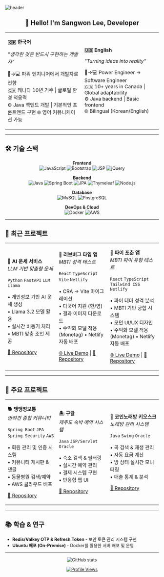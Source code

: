 ![header](https://capsule-render.vercel.app/api?type=waving&height=200&color=gradient&text=Sangwon%20Lee&fontAlign=50&fontAlignY=40)

<h2 align="center">👋 Hello! I'm Sangwon Lee, Developer</h2>

<table>
<tr>
<td width="50%">

**🇰🇷 한국어**

*"생각한 것은 반드시 구현하는 개발자"*

🔧→💻 파워 엔지니어에서 개발자로 전향  
🇨🇦 캐나다 10년 거주 | 글로벌 환경 적응력  
⚙️ Java 백엔드 개발 | 기본적인 프론트엔드 구현
🌐 영어 커뮤니케이션 가능

</td>
<td width="50%">

**🇺🇸 English**

*"Turning ideas into reality"*

🔧→💻 Power Engineer → Software Engineer  
🇨🇦 10+ years in Canada | Global adaptability  
⚙️ Java backend | Basic frontend  
🌐 Bilingual (Korean/English)

</td>
</tr>
</table>

---

## 🛠 기술 스택

<div align="center">

**Frontend**
<br>
![JavaScript](https://img.shields.io/badge/JavaScript-F7DF1E?style=for-the-badge&logo=javascript&logoColor=black)
![Bootstrap](https://img.shields.io/badge/Bootstrap-563D7C?style=for-the-badge&logo=bootstrap&logoColor=white)
![JSP](https://img.shields.io/badge/JSP-ED8B00?style=for-the-badge&logo=java&logoColor=white)
![jQuery](https://img.shields.io/badge/jQuery-0769AD?style=for-the-badge&logo=jquery&logoColor=white)

**Backend**
<br>
![Java](https://img.shields.io/badge/Java-ED8B00?style=for-the-badge&logo=java&logoColor=white)
![Spring Boot](https://img.shields.io/badge/Spring_Boot-F2F4F9?style=for-the-badge&logo=spring-boot)
![JPA](https://img.shields.io/badge/JPA-6DB33F?style=for-the-badge&logo=spring&logoColor=white)
![Thymeleaf](https://img.shields.io/badge/Thymeleaf-005F0F?style=for-the-badge&logo=thymeleaf&logoColor=white)
![Node.js](https://img.shields.io/badge/Node.js-43853D?style=for-the-badge&logo=node.js&logoColor=white)

**Database**
<br>
![MySQL](https://img.shields.io/badge/MySQL-00000F?style=for-the-badge&logo=mysql&logoColor=white)
![PostgreSQL](https://img.shields.io/badge/PostgreSQL-316192?style=for-the-badge&logo=postgresql&logoColor=white)

**DevOps & Cloud**
<br>
![Docker](https://img.shields.io/badge/Docker-2496ED?style=for-the-badge&logo=docker&logoColor=white)
![AWS](https://img.shields.io/badge/Amazon_AWS-232F3E?style=for-the-badge&logo=amazon-aws&logoColor=white)

</div>

---

## 🚀 최근 프로젝트

<table>
<tr>
<td width="33%">

**🤖 AI 운세 서비스**  
*LLM 기반 맞춤형 운세*

`Python` `FastAPI` `LLM` `Llama`

• 개인정보 기반 AI 운세 생성  
• Llama 3.2 모델 활용  
• 실시간 비동기 처리  
• MBTI 맞춤 조언 제공

[📂 Repository](https://github.com/sangwon0707/local-ai-app)

</td>
<td width="33%">

**💖 러브버그 타입 앱**  
*MBTI 성격 테스트*

`React` `TypeScript` `Vite` `Netlify`

• CRA → Vite 마이그레이션  
• 다국어 지원 (한/영)  
• 결과 이미지 다운로드  
• 수익화 모델 적용 (Monetag)
• Netlify 자동 배포

[🌐 Live Demo](https://lovebug.honeylemon.xyz) | [📂 Repository](https://github.com/sangwon0707/lovebug-type-app)

</td>
<td width="33%">

**🥧 파이 포춘 앱**  
*MBTI 파이 유형 테스트*

`React` `TypeScript` `Tailwind CSS` `Netlify`

• 파이 테마 성격 분석  
• MBTI 기반 궁합 시스템  
• 모던 UI/UX 디자인  
• 수익화 모델 적용 (Monetag)
• Netlify 자동 배포

[🌐 Live Demo](https://mbt-pie.honeylemon.xyz) | [📂 Repository](https://github.com/sangwon0707/pi-fortune-app)

</td>
</tr>
</table>

---

## 💼 주요 프로젝트

<table>
<tr>
<td width="33%">

**🐕 댕댕정보통**  
*반려견 종합 커뮤니티*

`Spring Boot` `JPA` `Spring Security` `AWS`

• 회원 관리 및 인증 시스템  
• 커뮤니티 게시판 & 댓글  
• 동물병원 검색/예약  
• AWS 클라우드 배포

[📂 Repository](https://github.com/sangwon0707/final)

</td>
<td width="33%">

**🏝 구귤**  
*제주도 숙박 예약 시스템*

`Java` `JSP/Servlet` `Oracle`

• 숙소 검색 & 필터링  
• 실시간 예약 관리  
• 결제 시스템 구현  
• 반응형 웹 UI

[📂 Repository](https://github.com/sangwon0707/jeju_googyul)

</td>
<td width="33%">

**🎤 코인노래방 키오스크**  
*노래방 관리 시스템*

`Java` `Swing` `Oracle`

• 곡 검색 & 재생 관리  
• 자동 요금 계산  
• 방 상태 실시간 모니터링  
• 매출 통계 & 분석

[📂 Repository](https://github.com/sangwon0707/OracleCLI_javaGUI_project)

</td>
</tr>
</table>

---

## 📚 학습 & 연구

- **Redis/Valkey OTP & Refresh Token** - 보안 토큰 관리 시스템 구현
- **Ubuntu 배포 (On-Premise)** - Docker를 활용한 서버 배포 및 운영

---

<div align="center">

![GitHub stats](https://github-profile-summary-cards.vercel.app/api/cards/profile-details?username=sangwon0707&theme=github_dark)

[![Profile Views](https://komarev.com/ghpvc/?username=sangwon0707&color=brightgreen&style=flat)](https://github.com/sangwon0707)

</div>
